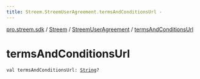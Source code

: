 ```yaml
---
title: Streem.StreemUserAgreement.termsAndConditionsUrl - 
---
```


[pro.streem.sdk](../../index.html) / [Streem](../index.html) / [StreemUserAgreement](index.html) / [termsAndConditionsUrl](./terms-and-conditions-url.html)

# termsAndConditionsUrl

`val termsAndConditionsUrl: `[`String`](https://kotlinlang.org/api/latest/jvm/stdlib/kotlin/-string/index.html)`?`